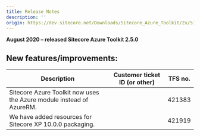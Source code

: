 ```yaml
---
title: Release Notes
description: ''
origin: https://dev.sitecore.net/Downloads/Sitecore_Azure_Toolkit/2x/Sitecore_Azure_Toolkit_250/Release_Notes
---
```


**August 2020 – released Sitecore Azure Toolkit 2.5.0**

## New features/improvements:

 | Description | Customer ticket ID (or other) | TFS no. |
 | --- | --- | --- |
 | ​​​​​​​​​Sitecore Azure Toolkit now uses the Azure module instead of AzureRM. |  | 421383 |
 | ​​​​​​​​​We have added resources for Sitecore XP 10.0.0 packaging. |  | 421919 |